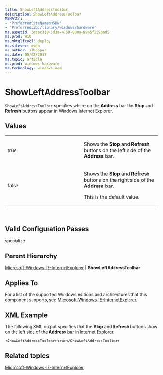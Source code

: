 ```yaml
---
title: ShowLeftAddressToolbar
description: ShowLeftAddressToolbar
MSHAttr:
- 'PreferredSiteName:MSDN'
- 'PreferredLib:/library/windows/hardware'
ms.assetid: 3eaac318-3d3a-4750-800a-99a5f239bad5
ms.prod: W10
ms.mktglfcycl: deploy
ms.sitesec: msdn
ms.author: alhopper
ms.date: 05/02/2017
ms.topic: article
ms.prod: windows-hardware
ms.technology: windows-oem
---
```


# ShowLeftAddressToolbar


`ShowLeftAddressToolbar` specifies where on the **Address** bar the **Stop** and **Refresh** buttons appear in Windows Internet Explorer.

## Values


<table>
<colgroup>
<col width="50%" />
<col width="50%" />
</colgroup>
<tbody>
<tr class="odd">
<td><p>true</p></td>
<td><p>Shows the <strong>Stop</strong> and <strong>Refresh</strong> buttons on the left side of the <strong>Address</strong> bar.</p></td>
</tr>
<tr class="even">
<td><p>false</p></td>
<td><p>Shows the <strong>Stop</strong> and <strong>Refresh</strong> buttons on the right side of the <strong>Address</strong> bar.</p>
<p>This is the default value.</p></td>
</tr>
</tbody>
</table>

 

## Valid Configuration Passes


specialize

## Parent Hierarchy


[Microsoft-Windows-IE-InternetExplorer](microsoft-windows-ie-internetexplorer.md) | **ShowLeftAddressToolbar**

## Applies To


For a list of the supported Windows editions and architectures that this component supports, see [Microsoft-Windows-IE-InternetExplorer](microsoft-windows-ie-internetexplorer.md).

## XML Example


The following XML output specifies that the **Stop** and **Refresh** buttons show on the left side of the **Address** bar in Internet Explorer.

``` syntax
<ShowLeftAddressToolbar>true</ShowLeftAddressToolbar>
```

## Related topics


[Microsoft-Windows-IE-InternetExplorer](microsoft-windows-ie-internetexplorer.md)

 

 







